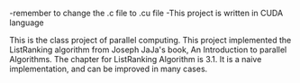 -remember to change the .c file to .cu file
-This project is written in CUDA language

This is the class project of parallel computing. This project implemented the ListRanking algorithm from Joseph JaJa's book, An Introduction to parallel Algorithms. The chapter for ListRanking Algorithm is 3.1. It is a naive implementation, and can be improved in many cases.
